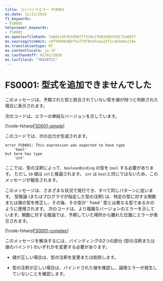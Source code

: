 ```yaml
---
title: コンパイラエラー FS0001
ms.date: 12/21/2019
f1_keywords:
- FS0001
helpviewer_keywords:
- FS0001
ms.openlocfilehash: 7a081cb5f61d96fff334c27b01606359172a602f
ms.sourcegitcommit: cdf5084648bf5e77970cbfeaa23f1cab3e6e234e
ms.translationtype: MT
ms.contentlocale: ja-JP
ms.lasthandoff: 02/01/2020
ms.locfileid: "76929721"
---
```

# <a name="fs0001-error-from-adding-type-equation"></a>FS0001: 型式を追加できませんでした

このメッセージは、予期された型と統合されていない型を値が持つと判断された場合に表示されます。

次のコードは、エラーの単純なバージョンを示しています。

[!code-fsharp[FS0001-simple](~/samples/snippets/fsharp/compiler-messages/fs0001.fs#L2)]

このコードでは、次の出力が生成されます。

```text
error FS0001: This expression was expected to have type
    'bool'
but here has type
    'int'
```

ここでは、型の注釈によって、`booleanBinding` の型を `bool` する必要があります。 ただし `10` 値は `int`と推論されます。 `int` は `bool`と同じではないため、このメッセージが報告されます。

このメッセージは、さまざまな状況で発行でき、すべて同じパターンに従います。 型推論 (またはプログラマが指定した型の注釈) は、特定の型に対する関数または値の型を修正し、その後、その型が ' fixed ' 型とは異なる型であるかのように使用されます。  次のコードは、より複雑なバージョンのエラーを示しています。関数に対する推論では、予期していた場所から離れた位置にエラーが表示されます。

[!code-fsharp[FS0001-complex](~/samples/snippets/fsharp/compiler-messages/fs0001.fs#L5-L26)]

このメッセージを解決するには、バインディングの2つの部分 (型の注釈または値のバインド) のいずれかを変更する必要があります。

- 値が正しい場合は、型の注釈を変更または削除します。

- 型の注釈が正しい場合は、バインドされた値を確認し、論理エラーが発生していないことを確認します。
